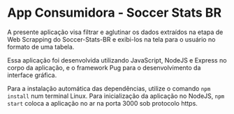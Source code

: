 # App Consumidora - Soccer Stats BR

A presente aplicação visa filtrar e aglutinar os dados extraídos na etapa de Web Scrapping do Soccer-Stats-BR e exibi-los na tela para o usuário no
formato de uma tabela.

Essa aplicação foi desenvolvida utilizando JavaScript, NodeJS e Express no corpo da aplicação, e o framework Pug para o desenvolvimento da interface gráfica.

Para a instalação automática das dependências, utilize o comando ```npm install``` num terminal Linux. Para inicialização da aplicação no NodeJS,
```npm start``` coloca a aplicação no ar na porta 3000 sob protocolo https.

